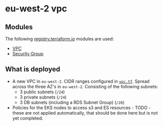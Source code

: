 # eu-west-2 vpc

## Modules

The following [registry.terraform.io](registry.terraform.io) modules are used:

* [VPC]
* [Security Group]

## What is deployed

- A new VPC in `eu-west-2`. CIDR ranges configured in [`vpc.tf`](vpc.tf).  Spread across the three AZ's in `eu-west-2`. Consisting of the following subnets:
    * 3 public subnets (`/24`)
    * 3 private subnets (`/24`)
    * 3 DB subnets (including a RDS Subnet Group) (`/26`)
- Policies for the EKS nodes to access s3 and ES resources - TODO - these are not applied automatically, that should be done here but is not yet completed.

[Security Group]: https://registry.terraform.io/modules/terraform-aws-modules/security-group/aws/1.15.0
[VPC]: https://registry.terraform.io/modules/terraform-aws-modules/vpc/aws/1.23.0

